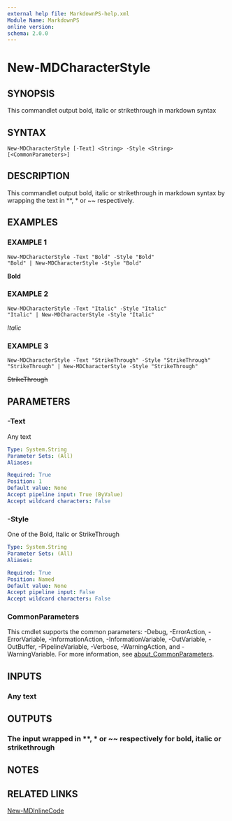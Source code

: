 ```yaml
---
external help file: MarkdownPS-help.xml
Module Name: MarkdownPS
online version:
schema: 2.0.0
---
```


# New-MDCharacterStyle

## SYNOPSIS
This commandlet output bold, italic or strikethrough in markdown syntax

## SYNTAX

```
New-MDCharacterStyle [-Text] <String> -Style <String> [<CommonParameters>]
```

## DESCRIPTION
This commandlet output bold, italic or strikethrough in markdown syntax by wrapping the text in **, * or ~~ respectively.

## EXAMPLES

### EXAMPLE 1
```
New-MDCharacterStyle -Text "Bold" -Style "Bold"
"Bold" | New-MDCharacterStyle -Style "Bold"
```

**Bold**

### EXAMPLE 2
```
New-MDCharacterStyle -Text "Italic" -Style "Italic"
"Italic" | New-MDCharacterStyle -Style "Italic"
```

*Italic*

### EXAMPLE 3
```
New-MDCharacterStyle -Text "StrikeThrough" -Style "StrikeThrough"
"StrikeThrough" | New-MDCharacterStyle -Style "StrikeThrough"
```

~~StrikeThrough~~

## PARAMETERS

### -Text
Any text

```yaml
Type: System.String
Parameter Sets: (All)
Aliases:

Required: True
Position: 1
Default value: None
Accept pipeline input: True (ByValue)
Accept wildcard characters: False
```

### -Style
One of the Bold, Italic or StrikeThrough

```yaml
Type: System.String
Parameter Sets: (All)
Aliases:

Required: True
Position: Named
Default value: None
Accept pipeline input: False
Accept wildcard characters: False
```

### CommonParameters
This cmdlet supports the common parameters: -Debug, -ErrorAction, -ErrorVariable, -InformationAction, -InformationVariable, -OutVariable, -OutBuffer, -PipelineVariable, -Verbose, -WarningAction, and -WarningVariable. For more information, see [about_CommonParameters](http://go.microsoft.com/fwlink/?LinkID=113216).

## INPUTS

### Any text
## OUTPUTS

### The input wrapped in **, * or ~~ respectively for bold, italic or strikethrough
## NOTES

## RELATED LINKS

[New-MDInlineCode]()


